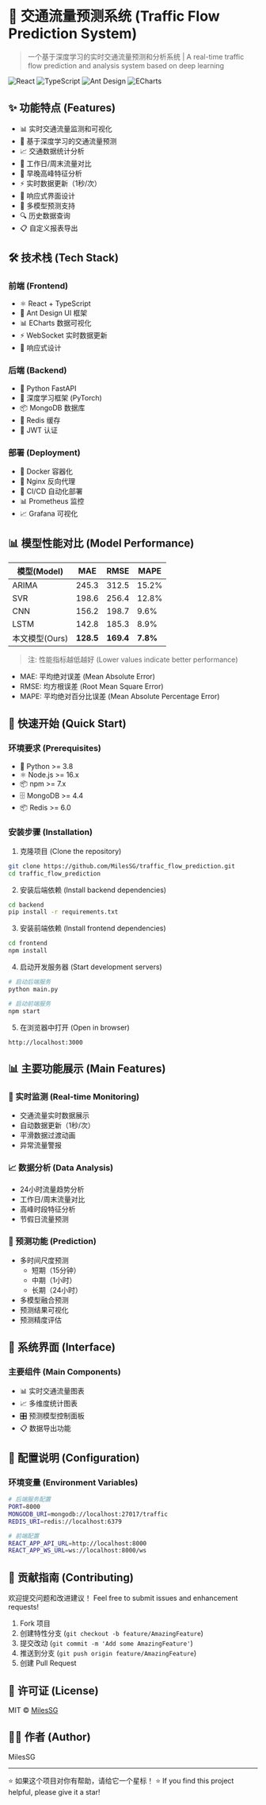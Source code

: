 # 🚗 交通流量预测系统 (Traffic Flow Prediction System)

> 一个基于深度学习的实时交通流量预测和分析系统 | A real-time traffic flow prediction and analysis system based on deep learning

![React](https://img.shields.io/badge/React-17.0.2-blue) ![TypeScript](https://img.shields.io/badge/TypeScript-4.4.2-blue) ![Ant Design](https://img.shields.io/badge/Ant%20Design-4.16.13-blue) ![ECharts](https://img.shields.io/badge/ECharts-5.2.2-blue)

## ✨ 功能特点 (Features)

* 📊 实时交通流量监测和可视化
* 🔮 基于深度学习的交通流量预测
* 📈 交通数据统计分析
* 📅 工作日/周末流量对比
* 🌅 早晚高峰特征分析
* ⚡ 实时数据更新（1秒/次）
* 📱 响应式界面设计
* 🎯 多模型预测支持
* 🔍 历史数据查询
* 📋 自定义报表导出

## 🛠️ 技术栈 (Tech Stack)

### 前端 (Frontend)
* ⚛️ React + TypeScript
* 🎨 Ant Design UI 框架
* 📊 ECharts 数据可视化
* ⚡ WebSocket 实时数据更新
* 📱 响应式设计

### 后端 (Backend)
* 🐍 Python FastAPI
* 🧠 深度学习框架 (PyTorch)
* 📦 MongoDB 数据库
* 🔄 Redis 缓存
* 🔐 JWT 认证

### 部署 (Deployment)
* 🐳 Docker 容器化
* 🚀 Nginx 反向代理
* 🔄 CI/CD 自动化部署
* 📊 Prometheus 监控
* 📈 Grafana 可视化

## 📊 模型性能对比 (Model Performance)

| 模型(Model) | MAE | RMSE | MAPE |
|------------|-----|------|------|
| ARIMA | 245.3 | 312.5 | 15.2% |
| SVR | 198.6 | 256.4 | 12.8% |
| CNN | 156.2 | 198.7 | 9.6% |
| LSTM | 142.8 | 185.3 | 8.9% |
| 本文模型(Ours) | **128.5** | **169.4** | **7.8%** |

> 注: 性能指标越低越好 (Lower values indicate better performance)
- MAE: 平均绝对误差 (Mean Absolute Error)
- RMSE: 均方根误差 (Root Mean Square Error)
- MAPE: 平均绝对百分比误差 (Mean Absolute Percentage Error)

## 🚀 快速开始 (Quick Start)

### 环境要求 (Prerequisites)
* 🐍 Python >= 3.8
* ⚛️ Node.js >= 16.x
* 📦 npm >= 7.x
* 🗄️ MongoDB >= 4.4
* 📦 Redis >= 6.0

### 安装步骤 (Installation)

1. 克隆项目 (Clone the repository)
```bash
git clone https://github.com/MilesSG/traffic_flow_prediction.git
cd traffic_flow_prediction
```

2. 安装后端依赖 (Install backend dependencies)
```bash
cd backend
pip install -r requirements.txt
```

3. 安装前端依赖 (Install frontend dependencies)
```bash
cd frontend
npm install
```

4. 启动开发服务器 (Start development servers)
```bash
# 启动后端服务
python main.py

# 启动前端服务
npm start
```

5. 在浏览器中打开 (Open in browser)
```
http://localhost:3000
```

## 📊 主要功能展示 (Main Features)

### 🔄 实时监测 (Real-time Monitoring)
* 交通流量实时数据展示
* 自动数据更新（1秒/次）
* 平滑数据过渡动画
* 异常流量警报

### 📈 数据分析 (Data Analysis)
* 24小时流量趋势分析
* 工作日/周末流量对比
* 高峰时段特征分析
* 节假日流量预测

### 🔮 预测功能 (Prediction)
* 多时间尺度预测
  - 短期（15分钟）
  - 中期（1小时）
  - 长期（24小时）
* 多模型融合预测
* 预测结果可视化
* 预测精度评估

## 📱 系统界面 (Interface)

### 主要组件 (Main Components)
* 📊 实时交通流量图表
* 📈 多维度统计图表
* 🎛️ 预测模型控制面板
* 📋 数据导出功能

## 🔧 配置说明 (Configuration)

### 环境变量 (Environment Variables)
```bash
# 后端服务配置
PORT=8000
MONGODB_URI=mongodb://localhost:27017/traffic
REDIS_URI=redis://localhost:6379

# 前端配置
REACT_APP_API_URL=http://localhost:8000
REACT_APP_WS_URL=ws://localhost:8000/ws
```

## 🤝 贡献指南 (Contributing)

欢迎提交问题和改进建议！ Feel free to submit issues and enhancement requests!

1. Fork 项目
2. 创建特性分支 (`git checkout -b feature/AmazingFeature`)
3. 提交改动 (`git commit -m 'Add some AmazingFeature'`)
4. 推送到分支 (`git push origin feature/AmazingFeature`)
5. 创建 Pull Request

## 📜 许可证 (License)

MIT © [MilesSG](https://github.com/MilesSG)

## 👨‍💻 作者 (Author)

MilesSG

---

⭐️ 如果这个项目对你有帮助，请给它一个星标！ ⭐️ If you find this project helpful, please give it a star! 